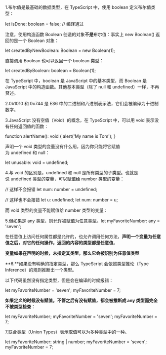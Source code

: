 1.布尔值是最基础的数据类型，在 TypeScript 中，使用 boolean 定义布尔值类型：

let isDone: boolean = false; // 编译通过

注意，使用构造函数 Boolean 创造的对象**不是**布尔值：事实上 new Boolean() 返回的是一个 Boolean 对象：

let createdByNewBoolean: Boolean = new Boolean(1);

直接调用 Boolean 也可以返回一个 boolean 类型：

let createdByBoolean: boolean = Boolean(1);

在 TypeScript 中，boolean 是 JavaScript 中的基本类型，而 Boolean 是 JavaScript 中的构造函数。其他基本类型（除了 null 和 undefined）一样，不再赘述。

2.0b1010 和 0o744 是 ES6 中的二进制和八进制表示法，它们会被编译为十进制数字。

3.JavaScript 没有空值（Void）的概念，在 TypeScript 中，可以用 void 表示没有任何返回值的函数：

function alertName(): void { alert('My name is Tom'); }

声明一个 void 类型的变量没有什么用，因为你只能将它赋值为 undefined 和 null：

let unusable: void = undefined;

4.与 void 的区别是，undefined 和 null 是所有类型的子类型。也就是说 undefined 类型的变量，可以赋值给 number 类型的变量：

// 这样不会报错 let num: number = undefined;

// 这样也不会报错 let u: undefined; let num: number = u;

而 void 类型的变量不能赋值给 number 类型的变量：

5.但如果是 any 类型，则允许被赋值为任意类型。let myFavoriteNumber: any = 'seven';

在任意值上访问任何属性都是允许的，也允许调用任何方法，**声明一个变量为任意值之后，对它的任何操作，返回的内容的类型都是任意值**。

**变量如果在声明的时候，未指定其类型，那么它会被识别为任意值类型**

**6.**如果没有明确的指定类型，那么 TypeScript 会依照类型推论（Type Inference）的规则推断出一个类型。

以下代码虽然没有指定类型，但是会在编译的时候报错：

let myFavoriteNumber = 'seven'; myFavoriteNumber = 7;

**如果定义的时候没有赋值，不管之后有没有赋值，都会被推断成 any 类型而完全不被类型检查**：

let myFavoriteNumber; myFavoriteNumber = 'seven'; myFavoriteNumber = 7;

7.联合类型（Union Types）表示取值可以为多种类型中的一种。

let myFavoriteNumber: string | number; myFavoriteNumber = 'seven'; myFavoriteNumber = 7;